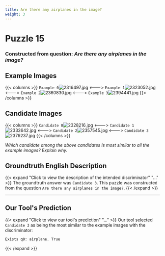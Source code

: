 ```yaml
---
title: Are there any airplanes in the image?
weight: 3
---
```


# Puzzle 15
### Constructed from question: _Are there any airplanes in the image?_


## Example Images
{{< columns >}}
`Example 0`![2316497.jpg](/gqa_images/2316497.jpg)
<--->
`Example 1`![2323052.jpg](/gqa_images/2323052.jpg)
<--->
`Example 2`![2360830.jpg](/gqa_images/2360830.jpg)
<--->
`Example 3`![2394441.jpg](/gqa_images/2394441.jpg)
{{< /columns >}}

## Candidate Images
{{< columns >}}
`Candidate 0`![2328216.jpg](/gqa_images/2328216.jpg)
<--->
`Candidate 1`![2332642.jpg](/gqa_images/2332642.jpg)
<--->
`Candidate 2`![2357545.jpg](/gqa_images/2357545.jpg)
<--->
`Candidate 3`![2379237.jpg](/gqa_images/2379237.jpg)
{{< /columns >}}

*Which candidate among the above candidates is most similar to all the example images? Explain why.*

## Groundtruth English Description

{{< expand "Click to view the description of the intended discriminator" "..." >}}
The groundtruth answer was `Candidate 3`. This puzzle was constructed from the question `Are there any airplanes in the image?`.
{{< /expand >}}

---

## Our Tool's Prediction

{{< expand "Click to view our tool's prediction" "..." >}}
Our tool selected `Candidate 3` as being the most similar to the example images with the discriminator:
```plaintext
Exists q0: airplane. True
```
{{< /expand >}}
